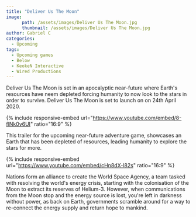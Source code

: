 ```yaml
---
title: "Deliver Us The Moon"
image:
      path: /assets/images/Deliver Us The Moon.jpg
      thumbnail: /assets/images/Deliver Us The Moon.jpg
author: Gabriel C
categories:
  - Upcoming
tags:
  - Upcoming games
  - Below
  - KeokeN Interactive
  - Wired Productions
---
```


Deliver Us The Moon is set in an apocalyptic near-future where Earth's resources have neem depleted forcing humanity to now look to the stars in order to survive. Deliver Us The Moon is set to launch on on 24th April 2020.

{% include responsive-embed url="https://www.youtube.com/embed/8-flNk0v6UI" ratio="16:9" %}

This trailer for the upcoming near-future adventure game, showcases an Earth that has been depleted of resources, leading humanity to explore the stars for more.

{% include responsive-embed url="https://www.youtube.com/embed/cHn8dX-l82s" ratio="16:9" %}

Nations form an alliance to create the World Space Agency, a team tasked with resolving the world's energy crisis, starting with the colonisation of the Moon to extract its reserves of Helium-3. However, when communications from the Moon stop and the energy source is lost, you're left in darkness without power, as back on Earth, governments scramble around for a way to re-connect the energy supply and return hope to mankind.
